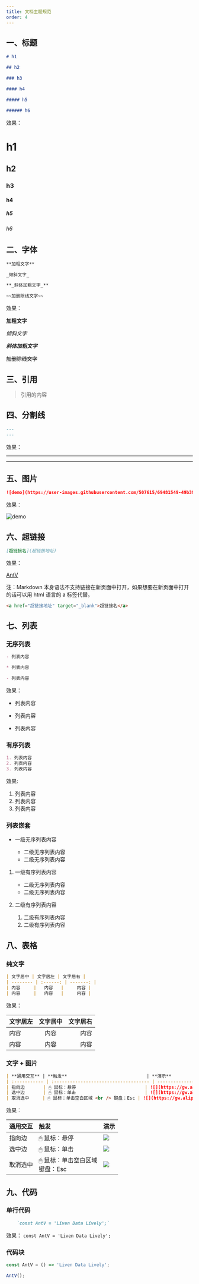 ```yaml
---
title: 文档主题规范
order: 4
---
```


## 一、标题

```md
# h1

## h2

### h3

#### h4

##### h5

###### h6
```

效果：

# h1

## h2

### h3

#### h4

##### h5

###### h6

## 二、字体

```md
**加粗文字**

_倾斜文字_

**_斜体加粗文字_**

~~加删除线文字~~
```

效果：

**加粗文字**

_倾斜文字_

**_斜体加粗文字_**

~~加删除线文字~~

## 三、引用

> 引用的内容

## 四、分割线

```md
---
---
```

效果：

---

---

## 五、图片

```md
![demo](https://user-images.githubusercontent.com/507615/69481549-49b39d00-0e4d-11ea-87fd-1e7741f4bdf1.png 'title')
```

效果：

![demo](https://user-images.githubusercontent.com/507615/69481549-49b39d00-0e4d-11ea-87fd-1e7741f4bdf1.png 'title')

## 六、超链接

```md
[超链接名](超链接地址)
```

效果：

[AntV](https://antv.vision/zh/)

注：Markdown 本身语法不支持链接在新页面中打开，如果想要在新页面中打开的话可以用 html 语言的 a 标签代替。

```md
<a href="超链接地址" target="_blank">超链接名</a>
```

## 七、列表

### 无序列表

```md
- 列表内容

* 列表内容

- 列表内容
```

效果：

- 列表内容

* 列表内容

- 列表内容

### 有序列表

```md
1. 列表内容
2. 列表内容
3. 列表内容
```

效果:

1. 列表内容
2. 列表内容
3. 列表内容

### 列表嵌套

- 一级无序列表内容

  - 二级无序列表内容
  - 二级无序列表内容

1. 一级有序列表内容

   - 二级无序列表内容
   - 二级无序列表内容

2. 二级有序列表内容
   1. 二级有序列表内容
   2. 二级有序列表内容

## 八、表格

### 纯文字

```md
| 文字居中 | 文字居左 | 文字居右 |
| -------- | :------: | -------: |
| 内容     |   内容   |     内容 |
| 内容     |   内容   |     内容 |
```

效果：

| 文字居左 | 文字居中 | 文字居右 |
| -------- | :------: | -------: |
| 内容     |   内容   |     内容 |
| 内容     |   内容   |     内容 |

### 文字 + 图片

```md
| **通用交互** | **触发**                              | **演示**                                                                                   |
| :----------- | :------------------------------------ | ------------------------------------------------------------------------------------------ |
| 指向边       | 🖱 鼠标：悬停                          | ![](https://gw.alipayobjects.com/mdn/rms_f8c6a0/afts/img/A*M_JRSpYs41UAAAAAAAAAAAAAARQnAQ) |
| 选中边       | 🖱 鼠标：单击                          | ![](https://gw.alipayobjects.com/mdn/rms_f8c6a0/afts/img/A*XWf4QY3T1-UAAAAAAAAAAAAAARQnAQ) |
| 取消选中     | 🖱 鼠标：单击空白区域 <br /> 键盘：Esc | ![](https://gw.alipayobjects.com/mdn/rms_f8c6a0/afts/img/A*ZpPCTIEv_P0AAAAAAAAAAAAAARQnAQ) |
```

效果：

| **通用交互** | **触发**                              | **演示**                                                                                   |
| :----------- | :------------------------------------ | ------------------------------------------------------------------------------------------ |
| 指向边       | 🖱 鼠标：悬停                          | ![](https://gw.alipayobjects.com/mdn/rms_f8c6a0/afts/img/A*M_JRSpYs41UAAAAAAAAAAAAAARQnAQ) |
| 选中边       | 🖱 鼠标：单击                          | ![](https://gw.alipayobjects.com/mdn/rms_f8c6a0/afts/img/A*XWf4QY3T1-UAAAAAAAAAAAAAARQnAQ) |
| 取消选中     | 🖱 鼠标：单击空白区域 <br /> 键盘：Esc | ![](https://gw.alipayobjects.com/mdn/rms_f8c6a0/afts/img/A*ZpPCTIEv_P0AAAAAAAAAAAAAARQnAQ) |

## 九、代码

### 单行代码

```md
    `const AntV = 'Liven Data Lively';`
```

效果：
`const AntV = 'Liven Data Lively';`

### 代码块

```js
const AntV = () => 'Liven Data Lively';

AntV();
```
